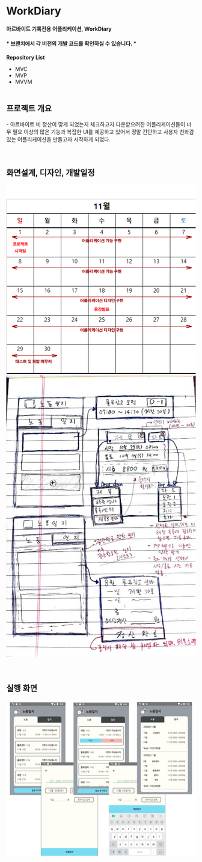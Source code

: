 # WorkDiary
<h4>아르바이트 기록전용 어플리케이션, WorkDiary</h4>
<h4>* 브랜치에서 각 버전의 개발 코드를 확인하실 수 있습니다. *</h4>

<b>Repository List</b>
- MVC
- MVP
- MVVM
<br><br>
<h2>프로젝트 개요</h2>
- 아르바이트 비 정산이 맞게 되었는지 체크하고자 다운받으려한 어플리케이션들이 너무 필요 이상의 많은 기능과 복잡한 UI를 제공하고 있어서 정말 간단하고 사용자 친화감있는 어플리케이션을 만들고자 시작하게 되었다.<br>
<br><br>
<h2>화면설계, 디자인, 개발일정</h2>
<img src="/readme_img/1.png" width=600 />
<img src="/readme_img/2.png" width=600 />
<br>
<br><br>
<h2>실행 화면</h2>
<img src="/readme_img/3.png" width=800 />
<br><br>
